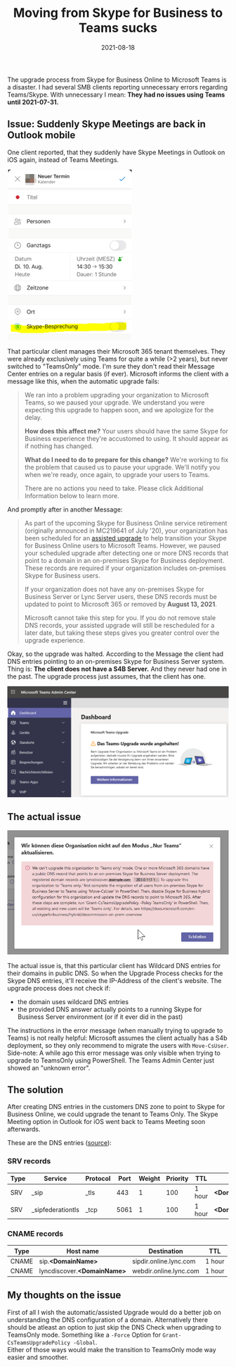 ﻿---
aliases:
    - teamsautoupgrade-fail
slug: TeamsAutoUpgrade-fail
title: Moving from Skype for Business to Teams sucks
tags:
    [
        MicrosoftTeams,
        SkypeForBusiness
    ]
cover:
    image: /images/2021/2021-08-05_TeamsUpgradeInMinusOneDays.png
imageAlt: -1 days until your Teams Upgrade. Good news!
date: 2021-08-18
---

The upgrade process from Skype for Business Online to Microsoft Teams is a disaster. I had several SMB clients reporting unnecessary errors regarding Teams/Skype. With unnecessary I mean: **They had no issues using Teams until 2021-07-31.**

## Issue: Suddenly Skype Meetings are back in Outlook mobile

One client reported, that they suddenly have Skype Meetings in Outlook on iOS again, instead of Teams Meetings.

![Skype Meeting in Outlook on iOS](/images/2021/2021-08-11-TeamsUpgrade_SuddenlySkypeMeetings.png "Skype Meeting in Outlook on iOS")

That particular client manages their Microsoft 365 tenant themselves. They were already exclusively using Teams for quite a while (>2 years), but never switched to "TeamsOnly" mode. I'm sure they don't read their Message Center entries on a regular basis (if ever). Microsoft informs the client with a message like this, when the automatic upgrade fails:

> We ran into a problem upgrading your organization to Microsoft Teams, so we paused your upgrade. We understand you were expecting this upgrade to happen soon, and we apologize for the delay.
>  
> **How does this affect me?** Your users should have the same Skype for Business experience they're accustomed to using. It should appear as if nothing has changed.
>  
> **What do I need to do to prepare for this change?** We're working to fix the problem that caused us to pause your upgrade. We'll notify you when we're ready, once again, to upgrade your users to Teams.
>  
> There are no actions you need to take. Please click Additional Information below to learn more.

And promptly after in another Message:

> As part of the upcoming Skype for Business Online service retirement (originally announced in MC219641 of July '20), your organization has been scheduled for an [assisted upgrade](https://docs.microsoft.com/en-us/microsoftteams/upgrade-assisted) to help transition your Skype for Business Online users to Microsoft Teams. However, we paused your scheduled upgrade after detecting one or more DNS records that point to a domain in an on-premises Skype for Business deployment. These records are required if your organization includes on-premises Skype for Business users.
>  
> If your organization does not have any on-premises Skype for Business Server or Lync Server users, these DNS records must be updated to point to Microsoft 365 or removed by **August 13, 2021**.
>  
> Microsoft cannot take this step for you. If you do not remove stale DNS records, your assisted upgrade will still be rescheduled for a later date, but taking these steps gives you greater control over the upgrade experience.

Okay, so the upgrade was halted. According to the Message the client had DNS entries pointing to an on-premises Skype for Business Server system. Thing is: **The client does not have a S4B Server.** And they never had one in the past. The upgrade process just assumes, that the client has one.

![The Teams-Upgrade was paused!](/images/2021/2021-08-18_TeamsUpgradePaused.png "The Teams-Upgrade was paused!")

## The actual issue

![We can't upgrade this organization to 'Teams Only' mode.](/images/2021/2021-08-18_TeamsUpgradeFailed.png "We can't upgrade this organization to 'Teams Only' mode.")

The actual issue is, that this particular client has Wildcard DNS entries for their domains in public DNS. So when the Upgrade Process checks for the Skype DNS entries, it'll receive the IP-Address of the client's website. The upgrade process does not check if:

- the domain uses wildcard DNS entries
- the provided DNS answer actually points to a running Skype for Business Server environment (or if it ever did in the past)

The instructions in the error message (when manually trying to upgrade to Teams) is not really helpful: Microsoft assumes the client actually has a S4b deployment, so they only recommend to migrate the users with `Move-CsUser`.
Side-note: A while ago this error message was only visible when trying to upgrade to TeamsOnly using PowerShell. The Teams Admin Center just showed an "unknown error".

## The solution

After creating DNS entries in the customers DNS zone to point to Skype for Business Online, we could upgrade the tenant to Teams Only. The Skype Meeting option in Outlook for iOS went back to Teams Meeting soon afterwards.

These are the DNS entries ([source](https://docs.microsoft.com/en-us/skypeforbusiness/troubleshoot/online-configuration/dns-configuration-issue)):

### SRV records

Type|Service|Protocol|Port|Weight|Priority|TTL|Name|Target|
|-|-|-|-|-|-|-|-|-|
|SRV|_sip|_tls|443|1|100|1 hour|**\<DomainName>**|sipdir.online.lync.com|
|SRV|_sipfederationtls|_tcp|5061|1|100|1 hour|**\<DomainName>**|sipfed.online.lync.com|

### CNAME records

|Type|Host name|Destination|TTL|
|-|-|-|-|
|CNAME|sip.**\<DomainName>**|sipdir.online.lync.com|1 hour|
|CNAME|lyncdiscover.**\<DomainName>**|webdir.online.lync.com|1 hour|

## My thoughts on the issue

First of all I wish the automatic/assisted Upgrade would do a better job on understanding the DNS configuration of a domain. Alternatively there should be atleast an option to just skip the DNS Check when upgrading to TeamsOnly mode. Something like a `-Force` Option for `Grant-CsTeamsUpgradePolicy -Global`.  
Either of those ways would make the transition to TeamsOnly mode way easier and smoother.
